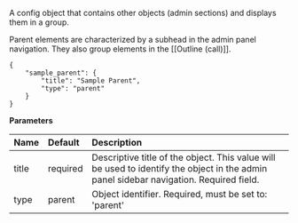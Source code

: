 A config object that contains other objects (admin sections) and displays them in a group.

Parent elements are characterized by a subhead in the admin panel navigation. They also group elements in the [[Outline (call)]].

	{
	    "sample_parent": {
	        "title": "Sample Parent",
	        "type": "parent"
	    }
	}

**Parameters**

| Name | Default | Description |
| :------------- | :------------- | :------------- |
| title | required | Descriptive title of the object. This value will be used to identify the object in the admin panel sidebar navigation. Required field. |
| type | parent | Object identifier. Required, must be set to: 'parent' |